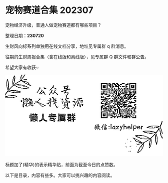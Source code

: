 # 宠物赛道合集 202307

宠物经济升级，普通人做宠物赛道都有哪些项目？

整理日期：**230720**

 

 

生财风向标系列单独用在线文档分享，地址见专属群 q 群消息。

往期的生财周报合集（含在线版和离线版），见专属群 Q 群文件和群公告。

希望大家有收获~

![](img/chongwu_0003.png)

标题加了(精华)的表示精华贴，前面为截至今日的点赞数。

以下是目录，内容有些多。大家可以挑兴趣的内容阅读。

 

 

